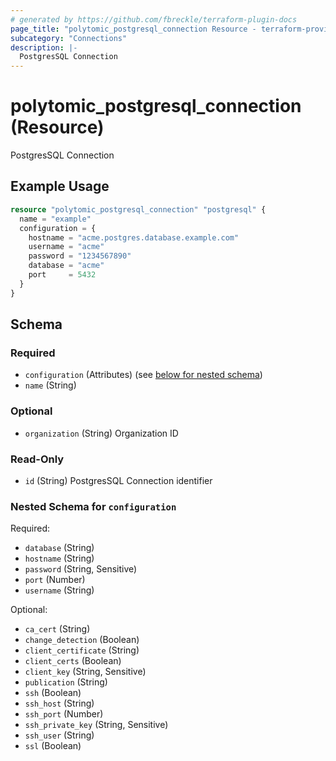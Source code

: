 ```yaml
---
# generated by https://github.com/fbreckle/terraform-plugin-docs
page_title: "polytomic_postgresql_connection Resource - terraform-provider-polytomic"
subcategory: "Connections"
description: |-
  PostgresSQL Connection
---
```


# polytomic_postgresql_connection (Resource)

PostgresSQL Connection

## Example Usage

```terraform
resource "polytomic_postgresql_connection" "postgresql" {
  name = "example"
  configuration = {
    hostname = "acme.postgres.database.example.com"
    username = "acme"
    password = "1234567890"
    database = "acme"
    port     = 5432
  }
}
```

<!-- schema generated by tfplugindocs -->
## Schema

### Required

- `configuration` (Attributes) (see [below for nested schema](#nestedatt--configuration))
- `name` (String)

### Optional

- `organization` (String) Organization ID

### Read-Only

- `id` (String) PostgresSQL Connection identifier

<a id="nestedatt--configuration"></a>
### Nested Schema for `configuration`

Required:

- `database` (String)
- `hostname` (String)
- `password` (String, Sensitive)
- `port` (Number)
- `username` (String)

Optional:

- `ca_cert` (String)
- `change_detection` (Boolean)
- `client_certificate` (String)
- `client_certs` (Boolean)
- `client_key` (String, Sensitive)
- `publication` (String)
- `ssh` (Boolean)
- `ssh_host` (String)
- `ssh_port` (Number)
- `ssh_private_key` (String, Sensitive)
- `ssh_user` (String)
- `ssl` (Boolean)



